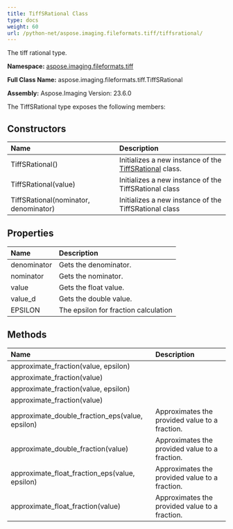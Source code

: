 ```yaml
---
title: TiffSRational Class
type: docs
weight: 60
url: /python-net/aspose.imaging.fileformats.tiff/tiffsrational/
---
```


The tiff rational type.

**Namespace:** [aspose.imaging.fileformats.tiff](/imaging/python-net/aspose.imaging.fileformats.tiff/)

**Full Class Name:** aspose.imaging.fileformats.tiff.TiffSRational

**Assembly:**  Aspose.Imaging Version: 23.6.0

The TiffSRational type exposes the following members:
## **Constructors**
|**Name**|**Description**|
| :- | :- |
|TiffSRational()|Initializes a new instance of the [TiffSRational](/imaging/python-net/aspose.imaging.fileformats.tiff/tiffsrational/) class.|
|TiffSRational(value)|Initializes a new instance of the TiffSRational class|
|TiffSRational(nominator, denominator)|Initializes a new instance of the TiffSRational class|
## **Properties**
|**Name**|**Description**|
| :- | :- |
|denominator|Gets the denominator.|
|nominator|Gets the nominator.|
|value|Gets the float value.|
|value_d|Gets the double value.|
|EPSILON|The epsilon for fraction calculation|
## **Methods**
|**Name**|**Description**|
| :- | :- |
|approximate_fraction(value, epsilon)|  |
|approximate_fraction(value)|  |
|approximate_fraction(value, epsilon)|  |
|approximate_fraction(value)|  |
|approximate_double_fraction_eps(value, epsilon)|Approximates the provided value to a fraction.|
|approximate_double_fraction(value)|Approximates the provided value to a fraction.|
|approximate_float_fraction_eps(value, epsilon)|Approximates the provided value to a fraction.|
|approximate_float_fraction(value)|Approximates the provided value to a fraction.|
